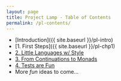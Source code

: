 ```yaml
---
layout: page
title: Project Lamp - Table of Contents
permalink: /pl-contents/
---
```


<script>
console.log("I'm JavaScript")
console.log("You are in: " + window.location.pathname)
</script>

* [Introduction]({{ site.baseurl }}/pl-intro)
* [1. First Steps]({{ site.baseurl }}/pl-chp1)
* [2. Little Languages w/ Style]()
* [3. From Continuations to Monads]()
* [4. Tests are Fun]()
* More *fun* ideas to come...
